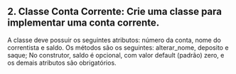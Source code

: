 ## 2. Classe Conta Corrente: Crie uma classe para implementar uma conta corrente.

A classe deve possuir os seguintes atributos: número da conta, nome do correntista e saldo. Os métodos são os seguintes: alterar_nome, deposito e saque;
No construtor, saldo é opcional, com valor default (padrão) zero, e os demais atributos são obrigatórios.
